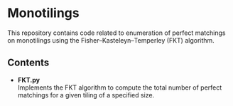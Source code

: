 # Monotilings

This repository contains code related to enumeration of perfect matchings on monotilings using the Fisher–Kasteleyn–Temperley (FKT) algorithm.

## Contents

- **FKT.py**  
  Implements the FKT algorithm to compute the total number of perfect matchings for a given tiling of a specified size.
